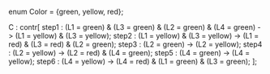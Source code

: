 enum Color = {green, yellow, red};

C : contr[
  step1 : (L1 = green) & (L3 = green) & (L2 = green) & (L4 = green) -> (L1 = yellow) & (L3 = yellow);
  step2 : (L1 = yellow) & (L3 = yellow) -> (L1 = red) & (L3 = red) & (L2 = green);
  step3 : (L2 = green) -> (L2 = yellow);
  step4 : (L2 = yellow) -> (L2 = red) & (L4 = green);
  step5 : (L4 = green) -> (L4 = yellow);
  step6 : (L4 = yellow) -> (L4 = red) & (L1 = green) & (L3 = green);
];
```